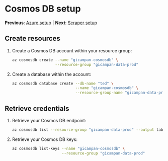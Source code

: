 # Cosmos DB setup

**Previous**: [Azure setup](01-azure.md) | **Next**: [Scraper setup](03-scraper.md)

## Create resources

1. Create a Cosmos DB account within your resource group:
   ```bash
   az cosmosdb create --name "gicampan-cosmosdb" \
                      --resource-group "gicampan-data-prod"
   ```
1. Create a database within the account:
   ```bash
   az cosmosdb database create --db-name "ted" \
                               --name "gicampan-cosmosdb" \
                               --resource-group-name "gicampan-data-prod"
   ```

## Retrieve credentials

1. Retrieve your Cosmos DB endpoint:
   ```bash
   az cosmosdb list --resource-group "gicampan-data-prod" --output table
   ```
1. Retrieve your Cosmos DB keys:
   ```bash
   az cosmosdb list-keys --name "gicampan-cosmosdb" \
                         --resource-group "gicampan-data-prod"
   ```
